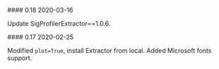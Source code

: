#### 0.18 2020-03-16

Update SigProfilerExtractor==1.0.6.

#### 0.17 2020-02-25

Modified `plot=True`, install Extractor from local. Added Microsoft fonts support.
